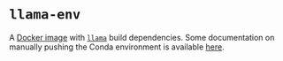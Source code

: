# `llama-env`

A [Docker image](https://cloud.docker.com/repository/registry-1.docker.io/stefco/llama-env)
with [`llama`](http://multimessenger.science) build dependencies. Some
documentation on manually pushing the Conda environment is available
[here](http://docs.anaconda.com/anaconda-cloud/user-guide/tasks/work-with-environments/).
